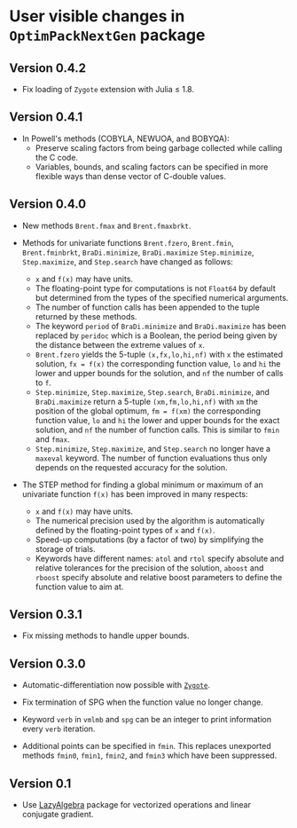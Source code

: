 # User visible changes in `OptimPackNextGen` package

## Version 0.4.2

- Fix loading of `Zygote` extension with Julia ≤ 1.8.

## Version 0.4.1

- In Powell's methods (COBYLA, NEWUOA, and BOBYQA):
  - Preserve scaling factors from being garbage collected while calling the C
    code.
  - Variables, bounds, and scaling factors can be specified in more flexible
    ways than dense vector of C-double values.

## Version 0.4.0

- New methods `Brent.fmax` and `Brent.fmaxbrkt`.

- Methods for univariate functions `Brent.fzero`, `Brent.fmin`,
  `Brent.fminbrkt`, `BraDi.minimize`, `BraDi.maximize` `Step.minimize`,
  `Step.maximize`, and `Step.search` have changed as follows:
  - `x` and `f(x)` may have units.
  - The floating-point type for computations is not `Float64` by default but
    determined from the types of the specified numerical arguments.
  - The number of function calls has been appended to the tuple returned by
    these methods.
  - The keyword `period` of `BraDi.minimize` and `BraDi.maximize` has been
    replaced by `peridoc` which is a Boolean, the period being given by the
    distance between the extreme values of `x`.
  - `Brent.fzero` yields the 5-tuple `(x,fx,lo,hi,nf)` with `x` the estimated
    solution, `fx = f(x)` the corresponding function value, `lo` and `hi` the lower
    and upper bounds for the solution, and `nf` the number of calls to `f`.
  - `Step.minimize`, `Step.maximize`, `Step.search`, `BraDi.minimize`, and
    `BraDi.maximize` return a 5-tuple `(xm,fm,lo,hi,nf)` with `xm` the position
    of the global optimum, `fm = f(xm)` the corresponding function value, `lo`
    and `hi` the lower and upper bounds for the exact solution, and `nf` the number
    of function calls. This is similar to `fmin` and `fmax`.
  - `Step.minimize`, `Step.maximize`, and `Step.search` no longer have a
    `maxeval` keyword. The number of function evaluations thus only depends on
    the requested accuracy for the solution.

- The STEP method for finding a global minimum or maximum of an univariate
  function `f(x)` has been improved in many respects:
  - `x` and `f(x)` may have units.
  - The numerical precision used by the algorithm is automatically defined by
    the floating-point types of `x` and `f(x)`.
  - Speed-up computations (by a factor of two) by simplifying the storage of
    trials.
  - Keywords have different names: `atol` and `rtol` specify absolute and
    relative tolerances for the precision of the solution, `aboost` and
    `rboost` specify absolute and relative boost parameters to define the
    function value to aim at.


## Version 0.3.1

- Fix missing methods to handle upper bounds.


## Version 0.3.0

- Automatic-differentiation now possible with
  [`Zygote`](https://github.com/FluxML/Zygote.jl).

- Fix termination of SPG when the function value no longer change.

- Keyword `verb` in `vmlmb` and `spg` can be an integer to print information
  every `verb` iteration.

- Additional points can be specified in `fmin`.  This replaces unexported
  methods `fmin0`, `fmin1`, `fmin2`, and `fmin3` which have been suppressed.


## Version 0.1

- Use [LazyAlgebra](https://github.com/emmt/LazyAlgebra.jl) package for
  vectorized operations and linear conjugate gradient.
